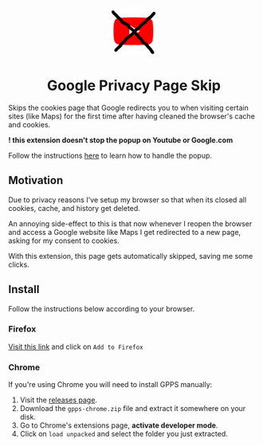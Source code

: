 <p align="center"><img src="./common/images/128.png" width="100"></p>

<h1 align="center">Google Privacy Page Skip</h1>

Skips the cookies page that Google redirects you to when visiting certain sites (like Maps) for the first time after having cleaned the browser's cache and cookies.

**! this extension doesn't stop the popup on Youtube or Google.com**

Follow the instructions [here](https://gist.github.com/albertomosconi/f8c39411d813e9e20c03ed481ce00da3) to learn how to handle the popup.

## Motivation

Due to privacy reasons I've setup my browser so that when its closed all cookies, cache, and history get deleted.

An annoying side-effect to this is that now whenever I reopen the browser and access a Google website like Maps I get redirected to a new page, asking for my consent to cookies.

With this extension, this page gets automatically skipped, saving me some clicks.

## Install

Follow the instructions below according to your browser.

### Firefox

[Visit this link](https://addons.mozilla.org/en-US/firefox/addon/gpps/) and click on `Add to Firefox`

### Chrome

If you're using Chrome you will need to install GPPS manually:

1. Visit the [releases page](https://github.com/albertomosconi/gpps/releases 'releases page').
2. Download the `gpps-chrome.zip` file and extract it somewhere on your disk.
3. Go to Chrome's extensions page, **activate developer mode**.
4. Click on `load unpacked` and select the folder you just extracted.
